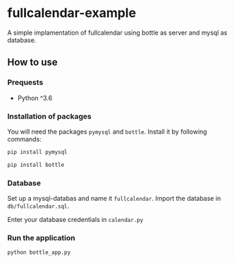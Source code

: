 # fullcalendar-example
A simple implamentation of fullcalendar using bottle as server and mysql as database.

## How to use

### Prequests
- Python ^3.6

### Installation of packages
You will need the packages `pymysql` and `bottle`. Install it by following commands:
```bash
pip install pymysql
```
```bash
pip install bottle
```

### Database
Set up a mysql-databas and name it `fullcalendar`. Import the database in `db/fullcalendar.sql`.

Enter your database credentials in `calendar.py`

### Run the application
```bash
python bottle_app.py
```

